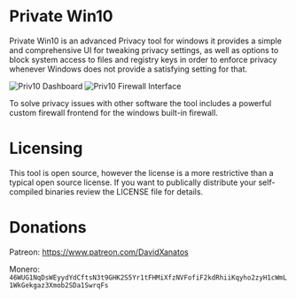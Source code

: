 # Private Win10
Private Win10 is an advanced Privacy tool for windows it provides a simple and comprehensive UI for tweaking privacy settings, as well as options to block system access to files and registry keys in order to enforce privacy whenever Windows does not provide a satisfying setting for that.

![Priv10 Dashboard](https://user-images.githubusercontent.com/727123/71313456-ff641280-2430-11ea-9836-1ebac8363030.png "Private Win10 Dashboard")
![Priv10 Firewall Interface](https://user-images.githubusercontent.com/727123/71313455-fecb7c00-2430-11ea-915f-78f44f8b0022.png "Adjustable Private Win10 firewall interface")

To solve privacy issues with other software the tool includes a powerful custom firewall frontend for the windows built-in firewall.


# Licensing 
This tool is open source, however the license is a more restrictive than a typical open source license. If you want to publically distribute your self-compiled binaries review the LICENSE file for details.


# Donations
Patreon: https://www.patreon.com/DavidXanatos

Monero: `46WUG1NqDsWEyydYdCftsN3t9GHK2S5Yr1tFHMiXfzNVFofiF2kdRhiiKqyho2zyH1cWmL1WkGekgaz3Xmob2SDa1SwrqFs`
